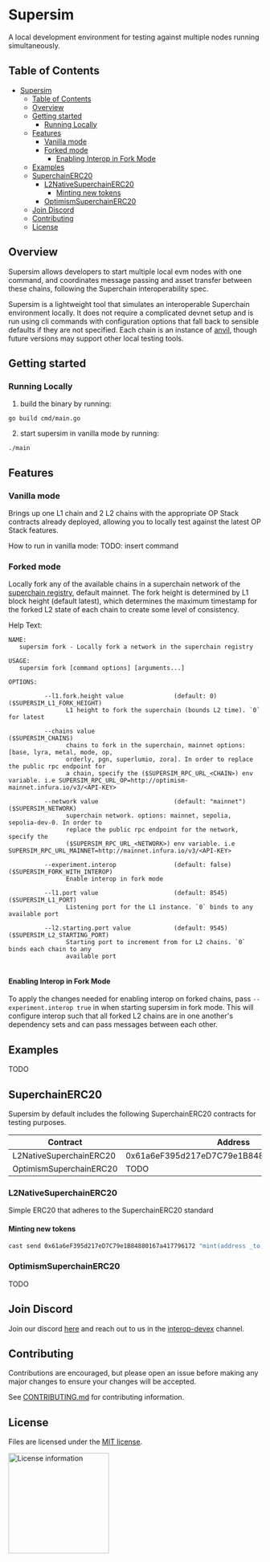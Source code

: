 # Supersim
A local development environment for testing against multiple nodes running simultaneously.

## Table of Contents
- [Supersim](#supersim)
  - [Table of Contents](#table-of-contents)
  - [Overview](#overview)
  - [Getting started](#getting-started)
    - [Running Locally](#running-locally)
  - [Features](#features)
    - [Vanilla mode](#vanilla-mode)
    - [Forked mode](#forked-mode)
      - [Enabling Interop in Fork Mode](#enabling-interop-in-fork-mode)
  - [Examples](#examples)
  - [SuperchainERC20](#superchainerc20)
    - [L2NativeSuperchainERC20](#l2nativesuperchainerc20)
      - [Minting new tokens](#minting-new-tokens)
    - [OptimismSuperchainERC20](#optimismsuperchainerc20)
  - [Join Discord](#join-discord)
  - [Contributing](#contributing)
  - [License](#license)

## Overview
Supersim allows developers to start multiple local evm nodes with one command, and coordinates message passing and asset transfer between these chains, following the Superchain interoperability spec.

Supersim is a lightweight tool that simulates an interoperable Superchain environment locally. It does not require a complicated devnet setup and is run using cli commands with configuration options that fall back to sensible defaults if they are not specified. Each chain is an instance of [anvil](https://book.getfoundry.sh/reference/anvil/), though future versions may support other local testing tools.

## Getting started
### Running Locally
1. build the binary by running:
```
go build cmd/main.go
```
2. start supersim in vanilla mode by running:
```
./main
```

## Features
### Vanilla mode
Brings up one L1 chain and 2 L2 chains with the appropriate OP Stack contracts already deployed, allowing you to locally test against the latest OP Stack features.

How to run in vanilla mode:
TODO: insert command

### Forked mode
Locally fork any of the available chains in a superchain network of the [superchain registry](https://github.com/ethereum-optimism/superchain-registry), default mainnet. The fork height is determined by L1 block height (default latest), which
determines the maximum timestamp for the forked L2 state of each chain to create some level of consistency.

Help Text:
```
NAME:
   supersim fork - Locally fork a network in the superchain registry

USAGE:
   supersim fork [command options] [arguments...]

OPTIONS:

          --l1.fork.height value              (default: 0)                       ($SUPERSIM_L1_FORK_HEIGHT)
                L1 height to fork the superchain (bounds L2 time). `0` for latest

          --chains value                                                         ($SUPERSIM_CHAINS)
                chains to fork in the superchain, mainnet options: [base, lyra, metal, mode, op,
                orderly, pgn, superlumio, zora]. In order to replace the public rpc endpoint for
                a chain, specify the ($SUPERSIM_RPC_URL_<CHAIN>) env variable. i.e SUPERSIM_RPC_URL_OP=http://optimism-mainnet.infura.io/v3/<API-KEY>

          --network value                     (default: "mainnet")               ($SUPERSIM_NETWORK)
                superchain network. options: mainnet, sepolia, sepolia-dev-0. In order to
                replace the public rpc endpoint for the network, specify the
                ($SUPERSIM_RPC_URL_<NETWORK>) env variable. i.e SUPERSIM_RPC_URL_MAINNET=http://mainnet.infura.io/v3/<API-KEY>

          --experiment.interop                (default: false)                   ($SUPERSIM_FORK_WITH_INTEROP)
                Enable interop in fork mode
   
          --l1.port value                     (default: 8545)                    ($SUPERSIM_L1_PORT)
                Listening port for the L1 instance. `0` binds to any available port
   
          --l2.starting.port value            (default: 9545)                    ($SUPERSIM_L2_STARTING_PORT)
                Starting port to increment from for L2 chains. `0` binds each chain to any
                available port
   
```

#### Enabling Interop in Fork Mode
To apply the changes needed for enabling interop on forked chains, pass `--experiment.interop true` in when starting supersim in fork mode. This will configure interop such that all forked L2 chains are in one another's dependency sets and can pass messages between each other.

## Examples
TODO


## SuperchainERC20
Supersim by default includes the following SuperchainERC20 contracts for testing purposes.

|Contract| Address  |
|---|---|
|L2NativeSuperchainERC20| 0x61a6eF395d217eD7C79e1B84880167a417796172|
|OptimismSuperchainERC20 |TODO |

### L2NativeSuperchainERC20 

Simple ERC20 that adheres to the SuperchainERC20 standard



#### Minting new tokens
```bash
cast send 0x61a6eF395d217eD7C79e1B84880167a417796172 "mint(address _to, uint256 _amount)" $RECIPIENT_ADDRESS 1ether  --rpc-url $L2_RPC_URL
```

### OptimismSuperchainERC20

TODO

## Join Discord
Join our discord [here](https://discord.gg/Scdnrw8d) and reach out to us in the [interop-devex](https://discord.com/channels/1244729134312198194/1255653436079210496) channel.

## Contributing

Contributions are encouraged, but please open an issue before making any major changes to ensure your changes will be accepted.

See [CONTRIBUTING.md](./CONTRIBUTING.md) for contributing information.

## License

Files are licensed under the [MIT license](./LICENSE).

<a href="./LICENSE"><img src="https://user-images.githubusercontent.com/35039927/231030761-66f5ce58-a4e9-4695-b1fe-255b1bceac92.png" alt="License information" width="200" /></a>

